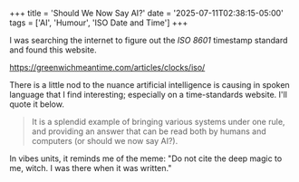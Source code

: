 +++
title = 'Should We Now Say AI?'
date = '2025-07-11T02:38:15-05:00'
tags = ['AI', 'Humour', 'ISO Date and Time']
+++

I was searching the internet to figure out the _ISO 8601_ timestamp
standard and found this website.

https://greenwichmeantime.com/articles/clocks/iso/

There is a little nod to the nuance artificial intelligence is causing
in spoken language that I find interesting; especially on a
time-standards website. I'll quote it below.

> It is a splendid example of bringing various systems under one rule,
> and providing an answer that can be read both by humans and
> computers (or should we now say AI?).

In vibes units, it reminds me of the meme: "Do not cite the deep magic
to me, witch. I was there when it was written."
